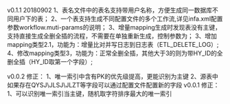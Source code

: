 v0.1.1 20180902 
1、表名文件中的表名支持带用户名称，方便生成同一数据库不同用户下的表；
2、一个表支持生成不同配置文件的多个工作流,详见infa.xml配置参数workflow.muti-params的说明；
3、增量mapping生成时发现表没有主键，支持直接生成全删全插的流程，不需要在单独重新生成，控制参数为；
3、增加mapping类型2.1，功能为：增量比对并写日志到日志表（ETL_DELETE_LOG）;
4、修改mapping类型3，功能为：正常全删全插，其他大于3的则为带HY_ID的全删全插（HY_ID取第一个字段）;



v0.0.2
修正：
1、唯一索引中含有PK的优先级提高，更能识别为主键
2、源表中如果存在QYSJ\JLSJ\JLZT等字段可以通过配置文件配置新的字段
v0.0.1
修正：
1、可以识别唯一索引当主键，随机取字符排序最大的唯一索引